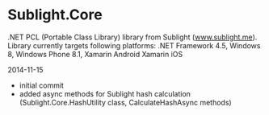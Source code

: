 Sublight.Core
=============

.NET PCL (Portable Class Library) library from Sublight (www.sublight.me). Library currently targets following platforms: .NET Framework 4.5, Windows 8, Windows Phone 8.1, Xamarin Android Xamarin iOS

2014-11-15

* initial commit
* added async methods for Sublight hash calculation (Sublight.Core.HashUtility class, CalculateHashAsync methods)

